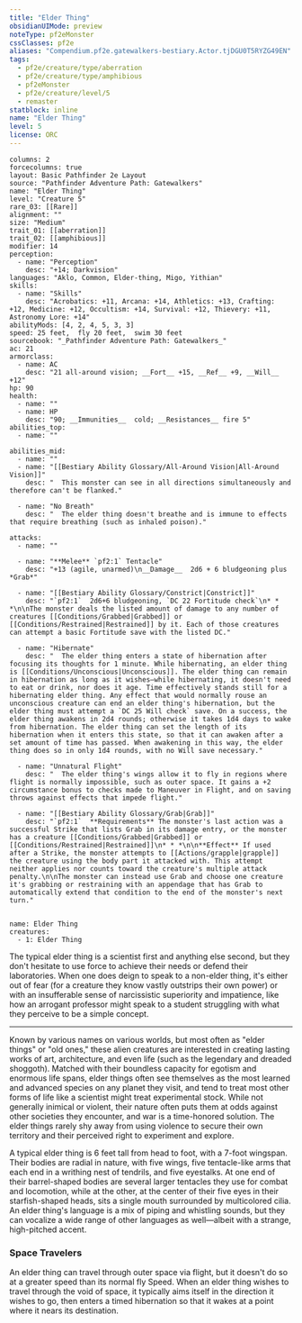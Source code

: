 ```yaml
---
title: "Elder Thing"
obsidianUIMode: preview
noteType: pf2eMonster
cssClasses: pf2e
aliases: "Compendium.pf2e.gatewalkers-bestiary.Actor.tjDGU0T5RYZG49EN" 
tags:
  - pf2e/creature/type/aberration
  - pf2e/creature/type/amphibious
  - pf2eMonster
  - pf2e/creature/level/5
  - remaster
statblock: inline
name: "Elder Thing"
level: 5
license: ORC
---
```


```statblock
columns: 2
forcecolumns: true
layout: Basic Pathfinder 2e Layout
source: "Pathfinder Adventure Path: Gatewalkers"
name: "Elder Thing"
level: "Creature 5"
rare_03: [[Rare]]
alignment: ""
size: "Medium"
trait_01: [[aberration]]
trait_02: [[amphibious]]
modifier: 14
perception:
  - name: "Perception"
    desc: "+14; Darkvision"
languages: "Aklo, Common, Elder-thing, Migo, Yithian"
skills:
  - name: "Skills"
    desc: "Acrobatics: +11, Arcana: +14, Athletics: +13, Crafting: +12, Medicine: +12, Occultism: +14, Survival: +12, Thievery: +11, Astronomy Lore: +14"
abilityMods: [4, 2, 4, 5, 3, 3]
speed: 25 feet,  fly 20 feet,  swim 30 feet
sourcebook: "_Pathfinder Adventure Path: Gatewalkers_"
ac: 21
armorclass:
  - name: AC
    desc: "21 all-around vision; __Fort__ +15, __Ref__ +9, __Will__ +12"
hp: 90
health:
  - name: ""
  - name: HP
    desc: "90; __Immunities__  cold; __Resistances__ fire 5"
abilities_top:
  - name: ""

abilities_mid:
  - name: ""
  - name: "[[Bestiary Ability Glossary/All-Around Vision|All-Around Vision]]"
    desc: "  This monster can see in all directions simultaneously and therefore can't be flanked."

  - name: "No Breath"
    desc: "  The elder thing doesn't breathe and is immune to effects that require breathing (such as inhaled poison)."

attacks:
  - name: ""

  - name: "**Melee** `pf2:1` Tentacle"
    desc: "+13 (agile, unarmed)\n__Damage__  2d6 + 6 bludgeoning plus *Grab*"

  - name: "[[Bestiary Ability Glossary/Constrict|Constrict]]"
    desc: "`pf2:1`  2d6+6 bludgeoning, `DC 22 Fortitude check`\n* * *\n\nThe monster deals the listed amount of damage to any number of creatures [[Conditions/Grabbed|Grabbed]] or [[Conditions/Restrained|Restrained]] by it. Each of those creatures can attempt a basic Fortitude save with the listed DC."

  - name: "Hibernate"
    desc: "  The elder thing enters a state of hibernation after focusing its thoughts for 1 minute. While hibernating, an elder thing is [[Conditions/Unconscious|Unconscious]]. The elder thing can remain in hibernation as long as it wishes—while hibernating, it doesn't need to eat or drink, nor does it age. Time effectively stands still for a hibernating elder thing. Any effect that would normally rouse an unconscious creature can end an elder thing's hibernation, but the elder thing must attempt a `DC 25 Will check` save. On a success, the elder thing awakens in 2d4 rounds; otherwise it takes 1d4 days to wake from hibernation. The elder thing can set the length of its hibernation when it enters this state, so that it can awaken after a set amount of time has passed. When awakening in this way, the elder thing does so in only 1d4 rounds, with no Will save necessary."

  - name: "Unnatural Flight"
    desc: "  The elder thing's wings allow it to fly in regions where flight is normally impossible, such as outer space. It gains a +2 circumstance bonus to checks made to Maneuver in Flight, and on saving throws against effects that impede flight."

  - name: "[[Bestiary Ability Glossary/Grab|Grab]]"
    desc: "`pf2:1`  **Requirements** The monster's last action was a successful Strike that lists Grab in its damage entry, or the monster has a creature [[Conditions/Grabbed|Grabbed]] or [[Conditions/Restrained|Restrained]]\n* * *\n\n**Effect** If used after a Strike, the monster attempts to [[Actions/grapple|grapple]] the creature using the body part it attacked with. This attempt neither applies nor counts toward the creature's multiple attack penalty.\n\nThe monster can instead use Grab and choose one creature it's grabbing or restraining with an appendage that has Grab to automatically extend that condition to the end of the monster's next turn."
 
```

```encounter-table
name: Elder Thing
creatures:
  - 1: Elder Thing
```



The typical elder thing is a scientist first and anything else second, but they don't hesitate to use force to achieve their needs or defend their laboratories. When one does deign to speak to a non-elder thing, it's either out of fear (for a creature they know vastly outstrips their own power) or with an insufferable sense of narcissistic superiority and impatience, like how an arrogant professor might speak to a student struggling with what they perceive to be a simple concept.

* * *

Known by various names on various worlds, but most often as "elder things" or "old ones," these alien creatures are interested in creating lasting works of art, architecture, and even life (such as the legendary and dreaded shoggoth). Matched with their boundless capacity for egotism and enormous life spans, elder things often see themselves as the most learned and advanced species on any planet they visit, and tend to treat most other forms of life like a scientist might treat experimental stock. While not generally inimical or violent, their nature often puts them at odds against other societies they encounter, and war is a time-honored solution. The elder things rarely shy away from using violence to secure their own territory and their perceived right to experiment and explore.

A typical elder thing is 6 feet tall from head to foot, with a 7-foot wingspan. Their bodies are radial in nature, with five wings, five tentacle-like arms that each end in a writhing nest of tendrils, and five eyestalks. At one end of their barrel-shaped bodies are several larger tentacles they use for combat and locomotion, while at the other, at the center of their five eyes in their starfish-shaped heads, sits a single mouth surrounded by multicolored cilia. An elder thing's language is a mix of piping and whistling sounds, but they can vocalize a wide range of other languages as well—albeit with a strange, high-pitched accent.

### Space Travelers

An elder thing can travel through outer space via flight, but it doesn't do so at a greater speed than its normal fly Speed. When an elder thing wishes to travel through the void of space, it typically aims itself in the direction it wishes to go, then enters a timed hibernation so that it wakes at a point where it nears its destination.
